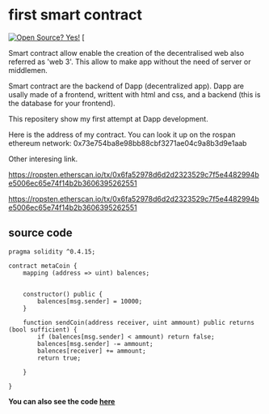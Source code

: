 # first smart contract
[![Open Source? Yes!](https://badgen.net/badge/Open%20Source%20%3F/Yes%21/blue?icon=github)](https://github.com/Naereen/badges/)
[

Smart contract allow enable the creation of the decentralised web also referred as 'web 3'. This allow to make app without the need of server or middlemen.

Smart contract are the backend of Dapp (decentralized app). Dapp are usally made of a frontend, writtent with html and css, and a backend (this is the database for your frontend).

This repositery show my first attempt at Dapp development.

Here is the address of my contract. You can look it up on the rospan ethereum network: 0x73e754ba8e98bb88cbf3271ae04c9a8b3d9e1aab

Other interesing link.

https://ropsten.etherscan.io/tx/0x6fa52978d6d2d2323529c7f5e4482994be5006ec65e74f14b2b3606395262551

https://ropsten.etherscan.io/tx/0x6fa52978d6d2d2323529c7f5e4482994be5006ec65e74f14b2b3606395262551

## source code
```sol
pragma solidity ^0.4.15;

contract metaCoin {
    mapping (address => uint) balences;


    constructor() public {
        balences[msg.sender] = 10000;
    }

    function sendCoin(address receiver, uint ammount) public returns (bool sufficient) {
        if (balences[msg.sender] < ammount) return false;
        balences[msg.sender] -= ammount;
        balences[receiver] += ammount;
        return true;

    }

}
```

__You can also see the code [here](https://github.com/quantumporium/first_smart_contract/blob/main/first_smart_contract/metaCoin.sol)__
